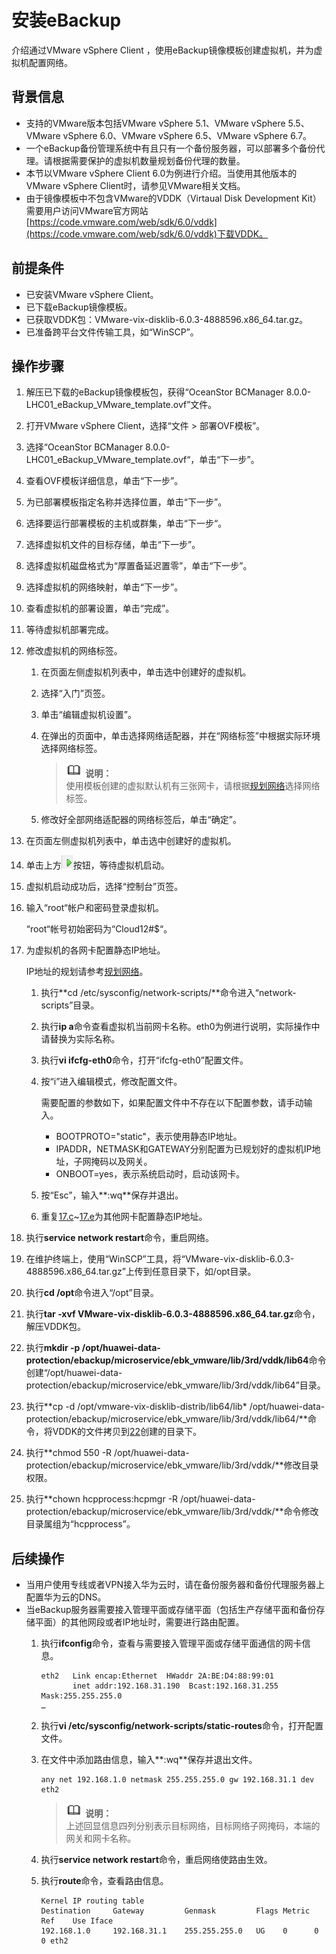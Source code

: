 # 安装eBackup<a name="cbr_03_0060"></a>

介绍通过VMware vSphere Client ，使用eBackup镜像模板创建虚拟机，并为虚拟机配置网络。

## 背景信息<a name="zh-cn_topic_0174625071_section141721547194214"></a>

-   支持的VMware版本包括VMware vSphere 5.1、VMware vSphere 5.5、VMware vSphere 6.0、VMware vSphere 6.5、VMware vSphere 6.7。
-   一个eBackup备份管理系统中有且只有一个备份服务器，可以部署多个备份代理。请根据需要保护的虚拟机数量规划备份代理的数量。
-   本节以VMware vSphere Client 6.0为例进行介绍。当使用其他版本的VMware vSphere Client时，请参见VMware相关文档。
-   由于镜像模板中不包含VMware的VDDK（Virtaual Disk Development Kit）需要用户访问VMware官方网站[https://code.vmware.com/web/sdk/6.0/vddk](https://code.vmware.com/web/sdk/6.0/vddk)下载VDDK。

## 前提条件<a name="zh-cn_topic_0174625071_section973862813353"></a>

-   已安装VMware vSphere Client。
-   已下载eBackup镜像模板。
-   已获取VDDK包：VMware-vix-disklib-6.0.3-4888596.x86\_64.tar.gz。
-   已准备跨平台文件传输工具，如“WinSCP”。

## 操作步骤<a name="zh-cn_topic_0174625071_section11590154583611"></a>

1.  解压已下载的eBackup镜像模板包，获得“OceanStor BCManager 8.0.0-LHC01\_eBackup\_VMware\_template.ovf”文件。
2.  打开VMware vSphere Client，选择“文件 \> 部署OVF模板”。
3.  选择“OceanStor BCManager 8.0.0-LHC01\_eBackup\_VMware\_template.ovf“，单击“下一步”。
4.  查看OVF模板详细信息，单击“下一步”。
5.  为已部署模板指定名称并选择位置，单击“下一步”。
6.  选择要运行部署模板的主机或群集，单击“下一步“。
7.  选择虚拟机文件的目标存储，单击“下一步”。
8.  选择虚拟机磁盘格式为“厚置备延迟置零”，单击“下一步”。
9.  选择虚拟机的网络映射，单击“下一步”。
10. 查看虚拟机的部署设置，单击“完成”。
11. 等待虚拟机部署完成。
12. 修改虚拟机的网络标签。
    1.  在页面左侧虚拟机列表中，单击选中创建好的虚拟机。
    2.  选择“入门”页签。
    3.  单击“编辑虚拟机设置”。
    4.  在弹出的页面中，单击选择网络适配器，并在“网络标签”中根据实际环境选择网络标签。

        >![](public_sys-resources/icon-note.gif) **说明：**   
        >使用模板创建的虚拟默认机有三张网卡，请根据[规划网络](zh-cn_topic_0217968445.md)选择网络标签。  

    5.  修改好全部网络适配器的网络标签后，单击“确定”。

13. 在页面左侧虚拟机列表中，单击选中创建好的虚拟机。
14. 单击上方![](figures/icon-start.png)按钮，等待虚拟机启动。
15. 虚拟机启动成功后，选择“控制台”页签。
16. 输入“root“帐户和密码登录虚拟机。

    “root“帐号初始密码为“Cloud12\#$“。

17. 为虚拟机的各网卡配置静态IP地址。

    IP地址的规划请参考[规划网络](zh-cn_topic_0217968445.md)。

    1.  执行**cd /etc/sysconfig/network-scripts/**命令进入“network-scripts”目录。
    2.  执行**ip a**命令查看虚拟机当前网卡名称。eth0为例进行说明，实际操作中请替换为实际名称。
    3.  <a name="zh-cn_topic_0174625071_li68117292492"></a>执行**vi ifcfg-eth0**命令，打开“ifcfg-eth0”配置文件。
    4.  按“i”进入编辑模式，修改配置文件。

        需要配置的参数如下，如果配置文件中不存在以下配置参数，请手动输入。

        -   BOOTPROTO="static"，表示使用静态IP地址。
        -   IPADDR，NETMASK和GATEWAY分别配置为已规划好的虚拟机IP地址，子网掩码以及网关。
        -   ONBOOT=yes，表示系统启动时，启动该网卡。

    5.  <a name="zh-cn_topic_0174625071_li13683113875018"></a>按“Esc”，输入**:wq**保存并退出。
    6.  重复[17.c](#zh-cn_topic_0174625071_li68117292492)\~[17.e](#zh-cn_topic_0174625071_li13683113875018)为其他网卡配置静态IP地址。

18. 执行**service network restart**命令，重启网络。
19. 在维护终端上，使用“WinSCP”工具，将“VMware-vix-disklib-6.0.3-4888596.x86\_64.tar.gz”上传到任意目录下，如/opt目录。
20. 执行**cd /opt**命令进入“/opt”目录。
21. 执行**tar -xvf VMware-vix-disklib-6.0.3-4888596.x86\_64.tar.gz**命令，解压VDDK包。
22. <a name="zh-cn_topic_0174625071_li19212134210118"></a>执行**mkdir -p /opt/huawei-data-protection/ebackup/microservice/ebk\_vmware/lib/3rd/vddk/lib64**命令创建“/opt/huawei-data-protection/ebackup/microservice/ebk\_vmware/lib/3rd/vddk/lib64”目录。
23. 执行**cp -d /opt/vmware-vix-disklib-distrib/lib64/lib\* /opt/huawei-data-protection/ebackup/microservice/ebk\_vmware/lib/3rd/vddk/lib64/**命令，将VDDK的文件拷贝到[22](#zh-cn_topic_0174625071_li19212134210118)创建的目录下。
24. 执行**chmod 550 -R /opt/huawei-data-protection/ebackup/microservice/ebk\_vmware/lib/3rd/vddk/**修改目录权限。
25. 执行**chown hcpprocess:hcpmgr -R /opt/huawei-data-protection/ebackup/microservice/ebk\_vmware/lib/3rd/vddk/**命令修改目录属组为“hcpprocess”。

## 后续操作<a name="zh-cn_topic_0174625071_section7331935171715"></a>

-   当用户使用专线或者VPN接入华为云时，请在备份服务器和备份代理服务器上配置华为云的DNS。
-   当eBackup服务器需要接入管理平面或存储平面（包括生产存储平面和备份存储平面）的其他网段或者IP地址时，需要进行路由配置。
    1.  执行**ifconfig**命令，查看与需要接入管理平面或存储平面通信的网卡信息。

        ```
        eth2   Link encap:Ethernet  HWaddr 2A:BE:D4:88:99:01   
               inet addr:192.168.31.190  Bcast:192.168.31.255  Mask:255.255.255.0 
        …
        ```

    2.  执行**vi  /etc/sysconfig/network-scripts/static-routes**命令，打开配置文件。
    3.  在文件中添加路由信息，输入**:wq**保存并退出文件。

        ```
        any net 192.168.1.0 netmask 255.255.255.0 gw 192.168.31.1 dev eth2
        ```

        >![](public_sys-resources/icon-note.gif) **说明：**   
        >上述回显信息四列分别表示目标网络，目标网络子网掩码，本端的网关和网卡名称。  

    4.  执行**service network restart**命令，重启网络使路由生效。
    5.  执行**route**命令，查看路由信息。

        ```
        Kernel IP routing table 
        Destination     Gateway         Genmask         Flags Metric Ref    Use Iface 
        192.168.1.0     192.168.31.1    255.255.255.0   UG    0      0        0 eth2
        ```



